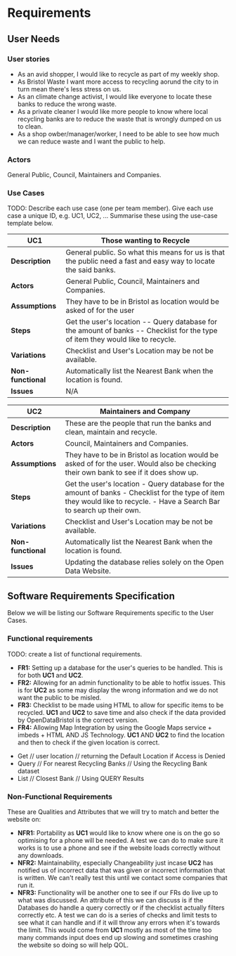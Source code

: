 # Requirements

## User Needs

### User stories
- As an avid shopper, I would like to recycle as part of my weekly shop.
- As Bristol Waste I want more access to recycling aorund the city to in turn mean there's less stress on us.
- As an climate change activist, I would like everyone to locate these banks to reduce the wrong waste.
- As a private cleaner I would like more people to know where local recycling banks are to reduce the waste that is wrongly dumped on us to clean.
- As a shop owber/manager/worker, I need to be able to see how much we can reduce waste and I want the public to help.

### Actors
General Public, Council, Maintainers and Companies.

### Use Cases
TODO: Describe each use case (one per team member).
    Give each use case a unique ID, e.g. UC1, UC2, ...
    Summarise these using the use-case template below.



| UC1 | Those wanting to Recycle | 
| -------------------------------------- | ------------------- |
| **Description** | General public. So what this means for us is that the public need a fast and easy way to locate the said banks. |
| **Actors** | General Public, Council, Maintainers and Companies. |
| **Assumptions** | They have to be in Bristol as location would be asked of for the user
| **Steps** | Get the user's location -- Query database for the amount of banks -- Checklist for the type of item they would like to recycle. |
| **Variations** | Checklist and User's Location may be not be available. |
| **Non-functional** | Automatically list the Nearest Bank when the location is found.|
| **Issues** | N/A |

| UC2 | Maintainers and Company | 
| -------------------------------------- | ------------------- |
| **Description** | These are the people that run the banks and clean, maintain and recycle. |
| **Actors** | Council, Maintainers and Companies. |
| **Assumptions** | They have to be in Bristol as location would be asked of for the user. Would also be checking their own bank to see if it does show up.
| **Steps** | Get the user's location - Query database for the amount of banks - Checklist for the type of item they would like to recycle. - Have a Search Bar to search up their own.  |
| **Variations** | Checklist and User's Location may be not be available. |
| **Non-functional** | Automatically list the Nearest Bank when the location is found.|
| **Issues** | Updating the database relies solely on the Open Data Website. |

## Software Requirements Specification
Below we will be listing our Software Requirements specific to the User Cases.
### Functional requirements
TODO: create a list of functional requirements. 
- **FR1:** Setting up a database for the user's queries to be handled. This is for both **UC1** and **UC2**.
- **FR2:** Allowing for an admin functionality to be able to hotfix issues. This is for **UC2** as some may display the wrong information and we do not want the public to be misled.
- **FR3:** Checklist to be made using HTML to allow for specific items to be recycled. **UC1** and **UC2** to save time and also check if the data provided by OpenDataBristol is the correct version.
- **FR4:** Allowing Map Integration by using the Google Maps service + imbeds + HTML AND JS Technology. **UC1** AND **UC2** to find the location and then to check if the given location is correct.


<Action><Result><Object>
* Get // user location // returning the Default Location if Access is Denied
* Query // For nearest Recycling Banks // Using the Recycling Bank dataset
* List // Closest Bank // Using QUERY Results

### Non-Functional Requirements
These are Qualities and Attributes that we will try to match and better the website on:

- **NFR1:** Portability as **UC1** would like to know where one is on the go so optimising for a phone will be needed. A test we can do to make sure it works is to use a phone and see if the website loads correctly without any downloads.
- **NFR2:** Maintainability, especially Changeability just incase **UC2** has notified us of incorrect data that was given or incorrect information that is written. We can't really test this until we contact some companies that run it.
- **NFR3:** Functionality will be another one to see if our FRs do live up to what was discussed. An attribute of this we can discuss is if the Databases do handle a query correctly or if the checklist actually filters correctly etc. A test we can do is a series of checks and limit tests to see what it can handle and if it will throw any errors when it's towards the limit. This would come from **UC1** mostly as most of the time too many commands input does end up slowing and sometimes crashing the website so doing so will help QOL.


